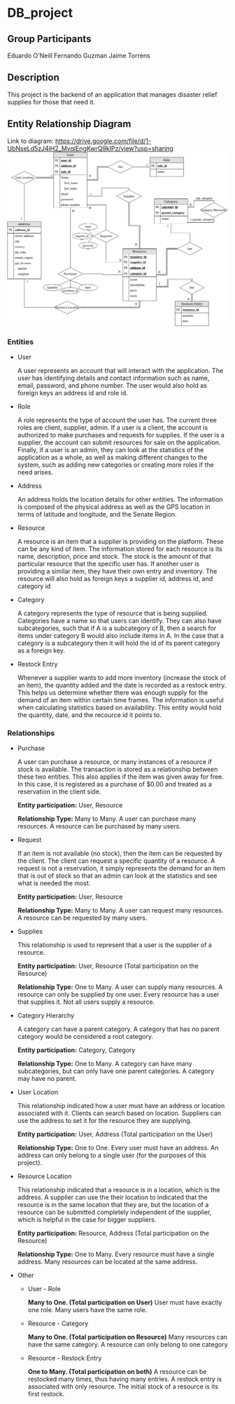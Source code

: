 # DB_project

## Group Participants
Eduardo O'Neill
Fernando Guzman
Jaime Torrens

## Description
This project is the backend of an application that manages disaster relief supplies for those that need it. 

## Entity Relationship Diagram
Link to diagram: https://drive.google.com/file/d/1-UbNseLd5zJ4iH2_MvqiEngKwrQ9kIPz/view?usp=sharing
![](diagram.jpg)

### Entities
* User

  A user represents an account that will interact with the application. The user has identifying details and contact information such as name, email, password, and phone number. The user would also hold as foreign keys an address id and role id.
   
* Role

  A role represents the type of account the user has. The current three roles are client, supplier, admin. If a user is a client, the account is authorized to make purchases and requests for supplies. If the user is a supplier, the account can submit resources for sale on the application. Finally, if a user is an admin, they can look at the statistics of the application as a whole, as well as making different changes to the system, such as adding new categories or creating more roles if the need arises.
  
* Address

  An address holds the location details for other entities. The information is composed of the physical address as well as the GPS location in terms of latitude and longitude, and the Senate Region.
  
* Resource

  A resource is an item that a supplier is providing on the platform. These can be any kind of item. The information stored for each resource is its name, description, price and stock. The stock is the amount of that particular resource that the specific user has. If another user is providing a similar item, they have their own entry and inventory. The resource will also hold as foreign keys a supplier id, address id, and category id 
  
* Category

  A category represents the type of resource that is being supplied. Categories have a name so that users can identify. They can also have subcategories, such that if A is a subcategory of B, then a search for items under category B would also include items in A. In the case that a category is a subcategory then it will hold the id of its parent category as a foreign key.

* Restock Entry

  Whenever a supplier wants to add more inventory (increase the stock of an item), the quantity added and the date is recorded as a restock entry. This helps us determine whether there was enough supply for the demand of an item within certain time frames. The information is useful when calculating statistics based on availability. This entity would hold the quantity, date, and the recource id it points to.

### Relationships

* Purchase

  A user can purchase a resource, or many instances of a resource if stock is available. The transaction is stored as a relationship between these two entities. This also applies if the item was given away for free. In this case, it is registered as a purchase of $0.00 and treated as a reservation in the client side.
  
  **Entity participation:** User, Resource
  
  **Relationship Type:** Many to Many. A user can purchase many resources. A resource can be purchased by many users.

* Request

  If an item is not available (no stock), then the item can be requested by the client. The client can request a specific quantity of a resource. A request is not a reservation, it simply represents the demand for an item that is out of stock so that an admin can look at the statistics and see what is needed the most.
  
  **Entity participation:** User, Resource
  
  **Relationship Type:** Many to Many. A user can request many resources. A resource can be requested by many users.

* Supplies

  This relationship is used to represent that a user is the supplier of a resource. 

  **Entity participation:** User, Resource (Total participation on the Resource)
  
  **Relationship Type:** One to Many. A user can supply many resources. A resource can only be supplied by one user. Every resource has a user that supplies it. Not all users supply a resource.
  
* Category Hierarchy

  A category can have a parent category. A category that has no parent category would be considered a root category.
  
  **Entity participation:** Category, Category
  
  **Relationship Type:** One to Many. A category can have many subcategories, but can only have one parent categories. A category may have no parent.
  
* User Location

  This relationship indicated how a user must have an address or location associated with it. Clients can search based on location. Suppliers can use the address to set it for the resource they are supplying.
  
  **Entity participation:** User, Address (Total participation on the User)
  
  **Relationship Type:** One to One. Every user must have an address. An address can only belong to a single user (for the purposes of this project).
  
* Resource Location

  This relationship indicated that a resource is in a location, which is the address. A supplier can use the their location to indicated that the resource is in the same location that they are, but the location of a resource can be submitted completely independent of the supplier, which is helpful in the case for bigger suppliers.
  
  **Entity participation:** Resource, Address (Total participation on the Resource)
  
  **Relationship Type:** One to Many. Every resource must have a single address. Many resources can be located at the same address.
  
* Other

  + User - Role
  
    **Many to One. (Total participation on User)** User must have exactly one role. Many users have the same role. 
    
  + Resource - Category
  
    **Many to One. (Total participation on Resource)** Many resources can have the same category. A resource can only belong to one category
    
  + Resource - Restock Entry
  
    **One to Many. (Total participation on both)** A resource can be restocked many times, thus having many entries. A restock entry is associated with only resource. The initial stock of a resource is its first restock.
